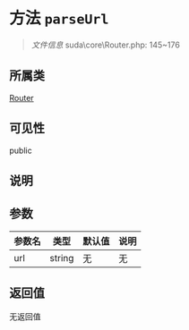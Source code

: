 # 方法 `parseUrl`

> *文件信息* suda\core\Router.php: 145~176

## 所属类 

[Router](../Router.md)

## 可见性

 public 

## 说明



## 参数


| 参数名 | 类型 | 默认值 | 说明 |
|--------|-----|-------|-------|
| url |  string | 无 | 无 |



## 返回值

无返回值
